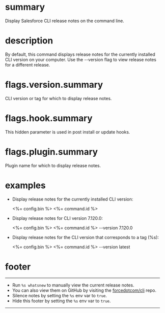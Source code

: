 # summary

Display Salesforce CLI release notes on the command line.

# description

By default, this command displays release notes for the currently installed CLI version on your computer. Use the --version flag to view release notes for a different release.

# flags.version.summary

CLI version or tag for which to display release notes.

# flags.hook.summary

This hidden parameter is used in post install or update hooks.

# flags.plugin.summary

Plugin name for which to display release notes.

# examples

- Display release notes for the currently installed CLI version:

  <%= config.bin %> <%= command.id %>

- Display release notes for CLI version 7.120.0:

  <%= config.bin %> <%= command.id %> --version 7.120.0

- Display release notes for the CLI version that corresponds to a tag (%s):

  <%= config.bin %> <%= command.id %> --version latest

# footer

---

- Run `%s whatsnew` to manually view the current release notes.
- You can also view them on GitHub by visiting the [forcedotcom/cli](%s) repo.
- Silence notes by setting the `%s` env var to `true`.
- Hide this footer by setting the `%s` env var to `true`.

---
